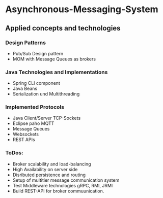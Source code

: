 # Asynchronous-Messaging-System 

## Applied concepts and technologies

### Design Patterns
- Pub/Sub Design pattern
- MOM with Message Queues as brokers

### Java Technologies and Implementations
- Spring CLI component
- Java Beans
- Serialization und Multithreading

### Implemented Protocols
- Java Client/Server TCP-Sockets
- Eclipse paho MQTT
- Message Queues
- Websockets
- REST APIs

### ToDos:
- Broker scalability and load-balancing
- High Availability on server side
- Disributed persistence and routing
- Setup of multitier message communication system
- Test Middleware technologies gRPC, RMI, JRMI
- Build REST-API for broker commuunication.
  
